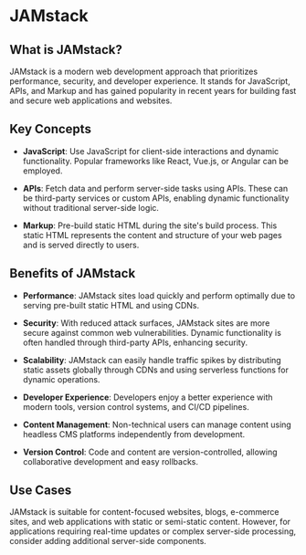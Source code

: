 
# JAMstack 

## What is JAMstack?

JAMstack is a modern web development approach that prioritizes performance, security, and developer experience. It stands for JavaScript, APIs, and Markup and has gained popularity in recent years for building fast and secure web applications and websites.

## Key Concepts

- **JavaScript**: Use JavaScript for client-side interactions and dynamic functionality. Popular frameworks like React, Vue.js, or Angular can be employed.

- **APIs**: Fetch data and perform server-side tasks using APIs. These can be third-party services or custom APIs, enabling dynamic functionality without traditional server-side logic.

- **Markup**: Pre-build static HTML during the site's build process. This static HTML represents the content and structure of your web pages and is served directly to users.

## Benefits of JAMstack

- **Performance**: JAMstack sites load quickly and perform optimally due to serving pre-built static HTML and using CDNs.

- **Security**: With reduced attack surfaces, JAMstack sites are more secure against common web vulnerabilities. Dynamic functionality is often handled through third-party APIs, enhancing security.

- **Scalability**: JAMstack can easily handle traffic spikes by distributing static assets globally through CDNs and using serverless functions for dynamic operations.

- **Developer Experience**: Developers enjoy a better experience with modern tools, version control systems, and CI/CD pipelines.

- **Content Management**: Non-technical users can manage content using headless CMS platforms independently from development.

- **Version Control**: Code and content are version-controlled, allowing collaborative development and easy rollbacks.

## Use Cases

JAMstack is suitable for content-focused websites, blogs, e-commerce sites, and web applications with static or semi-static content. However, for applications requiring real-time updates or complex server-side processing, consider adding additional server-side components.
